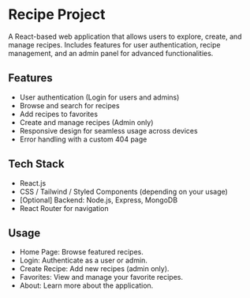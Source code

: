 # Recipe Project

A React-based web application that allows users to explore, create, and manage recipes. Includes features for user authentication, recipe management, and an admin panel for advanced functionalities.

## Features
- User authentication (Login for users and admins)
- Browse and search for recipes
- Add recipes to favorites
- Create and manage recipes (Admin only)
- Responsive design for seamless usage across devices
- Error handling with a custom 404 page

## Tech Stack
- React.js
- CSS / Tailwind / Styled Components (depending on your usage)
- [Optional] Backend: Node.js, Express, MongoDB
- React Router for navigation

## Usage

- Home Page: Browse featured recipes.
- Login: Authenticate as a user or admin.
- Create Recipe: Add new recipes (admin only).
- Favorites: View and manage your favorite recipes.
- About: Learn more about the application.
